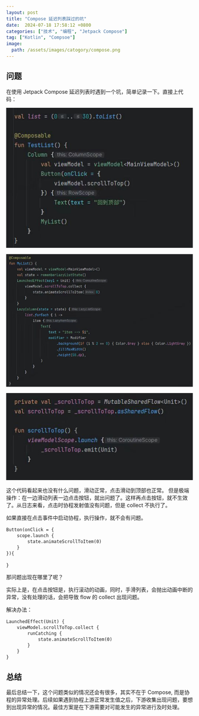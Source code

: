 ```yaml
---
layout: post
title: "Compose 延迟列表踩过的坑"
date:  2024-07-18 17:58:12 +0800
categories: ["技术", "编程", "Jetpack Compose"]
tag: ["Kotlin", "Compsoe"]
image:
  path: /assets/images/catogory/compose.png
---
```


## 问题
在使用 Jetpack Compose 延迟列表时遇到一个坑，简单记录一下。直接上代码：

![](/assets/images/技术/编程/Jetpack%20Compose/compose%20延迟列表/pic1.jpg)

![](/assets/images/技术/编程/Jetpack%20Compose/compose%20延迟列表/pic2.jpg)

![](/assets/images/技术/编程/Jetpack%20Compose/compose%20延迟列表/pic3.jpg)

这个代码看起来也没有什么问题，滑动正常，点击滑动到顶部也正常。
但是极端操作：在一边滑动列表一边点击按钮，就出问题了。这样再点击按钮，就不生效了。从日志来看，点击时协程发射值没有问题，但是 collect 不执行了。

如果直接在点击事件中启动协程，执行操作，就不会有问题。

```
Button(onClick = {
    scope.launch {
        state.animateScrollToItem(0)
    }
}){

}
```

那问题出现在哪里了呢？

实际上是，在点击按钮是，执行滚动的动画，同时，手滑列表，会抛出动画中断的异常，没有处理的话，会把导致 flow 的 collect 出现问题。

解决办法：

```
LaunchedEffect(Unit) {
    viewModel.scrollToTop.collect {
        runCatching {
            state.animateScrollToItem(0)
        }
    }
}
```

## 总结
最后总结一下，这个问题类似的情况还会有很多，其实不在于 Compose, 而是协程的异常处理。后续如果遇到协程上游正常发生值之后，下游收集出现问题，要想到出现异常的情况。最佳方案是在下游需要对可能发生的异常进行及时处理。